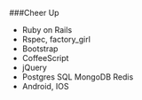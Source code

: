 ###Cheer Up
* Ruby on Rails
* Rspec, factory_girl
* Bootstrap
* CoffeeScript
* jQuery
* Postgres SQL MongoDB Redis
* Android, IOS
